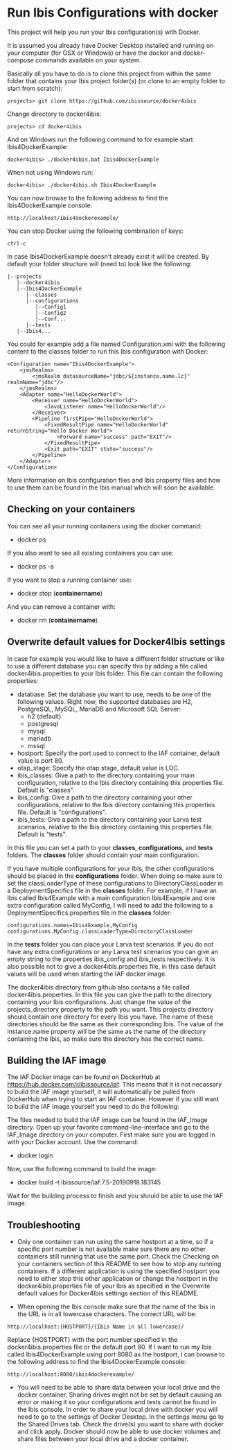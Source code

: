 # Run Ibis Configurations with docker

This project will help you run your Ibis configuration(s) with Docker.

It is assumed you already have Docker Desktop installed and running on your computer (for OSX or Windows) or have the docker and docker-compose commands available on your system.

Basically all you have to do is to clone this project from within the same folder that contains your Ibis project folder(s) (or clone to an empty folder to start from scratch):

```
projects> git clone https://github.com/ibissource/docker4ibis
```

Change directory to docker4ibis:

```
projects> cd docker4ibis
```

And on Windows run the following command to for example start Ibis4DockerExample:

```
docker4ibis> ./docker4ibis.bat Ibis4DockerExample
```

When not using Windows run:

```
docker4ibis> ./docker4ibis.sh Ibis4DockerExample
```

You can now browse to the following address to find the Ibis4DockerExample console:

```
http://localhost/ibis4dockerexample/
```

You can stop Docker using the following combination of keys: 

```
ctrl-c
```

In case Ibis4DockerExample doesn't already exist it will be created. By default your folder structure will (need to) look like the following:

```
|--projects
   |--docker4ibis
   |--Ibis4DockerExample
      |--classes
      |--configurations
         |--Config1
         |--Config2
         |--Conf...
      |--tests
   |--Ibis4...
```

You could for example add a file named Configuration.xml with the following content to the classes folder to run this Ibis configuration with Docker:

```
<Configuration name="Ibis4DockerExample">
	<jmsRealms>
		<jmsRealm datasourceName="jdbc/${instance.name.lc}" realmName="jdbc"/>
	</jmsRealms>
	<Adapter name="HelloDockerWorld">
		<Receiver name="HelloDockerWorld">
			<JavaListener name="HelloDockerWorld"/>
		</Receiver>
		<Pipeline firstPipe="HelloDockerWorld">
			<FixedResultPipe name="HelloDockerWorld" returnString="Hello Docker World">
				<Forward name="success" path="EXIT"/>
			</FixedResultPipe>
			<Exit path="EXIT" state="success"/>
		</Pipeline>
	</Adapter>
</Configuration>
```

More information on Ibis configuration files and Ibis property files and how to use them can be found in the Ibis manual which will soon be available.

## Checking on your containers

You can see all your running containers using the docker command:

- docker ps
 
If you also want to see all existing containers you can use:

- docker ps -a

If you want to stop a running container use:

- docker stop (**containername**)

And you can remove a container with:

- docker rm (**containername**)

## Overwrite default values for Docker4Ibis settings

In case for example you would like to have a different folder structure or like to use a different database you can specify this by adding a file called docker4ibis.properties to your Ibis folder. This file can contain the following properties:

 - database: Set the database you want to use, needs to be one of the following values. Right now, the supported databases are H2, PostgreSQL, MySQL, MariaDB and Microsoft SQL Server:
    - h2 (default)
    - postgresql
    - mysql
    - mariadb
    - mssql
- hostport: Specify the port used to connect to the IAF container, default value is port 80.
- otap_stage: Specify the otap stage, default value is LOC.
- ibis_classes: Give a path to the directory containing your main configuration, relative to the Ibis directory containing this properties file. Default is "classes".
- ibis_config: Give a path to the directory containing your other configurations, relative to the Ibis directory containing this properties file. Default is "configurations".
- ibis_tests: Give a path to the directory containing your Larva test scenarios, relative to the Ibis directory containing this properties file. Default is "tests".

In this file you can set a path to your **classes**, **configurations**, and **tests** folders. The **classes** folder should contain your main configuration.

If you have multiple configurations for your Ibis, the other configurations should be placed in the **configurations** folder. When doing so make sure to set the classLoaderType of these configurations to DirectoryClassLoader in a DeploymentSpecifics file in the **classes** folder. For example, if I have an Ibis called Ibis4Example with a main configuration Ibis4Example and one extra configuration called MyConfig, I will need to add the following to a DeploymentSpecifics.properties file in the **classes** folder:
```
configurations.names=Ibis4Example,MyConfig
configurations.MyConfig.classLoaderType=DirectoryClassLoader
```

In the **tests** folder you can place your Larva test scenarios.  If you do not have any extra configurations or any Larva test scenarios you can give an empty string to the properties ibis_config and ibis_tests respectively.
It is also possible not to give a docker4ibis.properties file, in this case default values will be used when starting the IAF docker image.

The docker4ibis directory from github also contains a file called docker4ibis.properties. In this file you can give the path to the directory containing your Ibis configurations. Just change the value of the projects_directory property to the path you want. This projects directory should contain one directory for every Ibis you have. The name of these directories should be the same as their corresponding Ibis. The value of the instance.name property will be the same as the name of the directory containing the Ibis, so make sure the directory has the correct name.

## Building the IAF image

The IAF Docker image can be found on DockerHub at https://hub.docker.com/r/ibissource/iaf. This means that it is not necassary to build the IAF image yourself, it will automatically be pulled from DockerHub when trying to start an IAF container. However if you still want to build the IAF image yourself you need to do the following:

The files needed to build the IAF image can be found in the IAF_Image directory. Open up your favorite command-line-interface and go to the IAF_Image directory on your computer. First make sure you are logged in with your Docker account. Use the command:

- docker login

Now, use the following command to build the image:

- docker build -t ibissource/iaf:7.5-20190918.183145 .

Wait for the building process to finish and you should be able to use the IAF image.

## Troubleshooting

- Only one container can run using the same hostport at a time, so if a specific port number is not available make sure there are no other containers still running that use the same port. Check the Checking on your containers section of this README to see how to stop any running containers. If a different application is using the specified hostport you need to either stop this other application or change the hostport in the docker4ibis.properties file of your Ibis as specified in the Overwrite default values for Docker4Ibis settings section of this README.

- When opening the Ibis console make sure that the name of the Ibis in the URL is in all lowercase characters. The correct URL will be:
```
http://localhost:{HOSTPORT}/{Ibis Name in all lowercase}/
```
Replace {HOSTPORT} with the port number specified in the docker4ibis.properties file or the default port 80. If I want to run my Ibis called Ibis4DockerExample using port 8080 as the hostport, I can browse to the following address to find the Ibis4DockerExample console:

```
http://localhost:8080/ibis4dockerexample/
```

- You will need to be able to share data between your local drive and the docker container. Sharing drives might not be set by default causing an error or making it so your configurations and tests cannot be found in the Ibis console. In order to share your local drive with docker you will need to go to the settings of Docker Desktop. In the settings menu go to the Shared Drives tab. Check the drive(s) you want to share with docker and click apply. Docker should now be able to use docker volumes and share files between your local drive and a docker container.